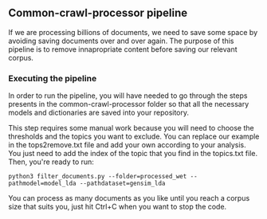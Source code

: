 ## Common-crawl-processor pipeline

If we are processing billions of documents, we need to save some space by avoiding saving documents over and over again. The purpose of this pipeline is to remove innapropriate content before saving our relevant corpus. 

### Executing the pipeline

In order to run the pipeline, you will have needed to go through the steps presents in the common-crawl-processor folder so that all the necessary models and dictionaries are saved into your repository. 

This step requires some manual work because you will need to choose the thresholds and the topics you want to exclude. You can replace our example in the tops2remove.txt file and add your own according to your analysis. You just need to add the index of the topic that you find in the topics.txt file. Then, you're ready to run:

    python3 filter_documents.py --folder=processed_wet --pathmodel=model_lda --pathdataset=gensim_lda
    
You can process as many documents as you like until you reach a corpus size that suits you, just hit Ctrl+C when you want to stop the code. 
    
